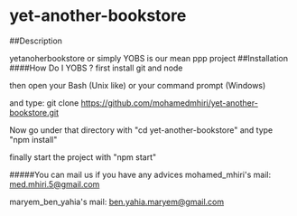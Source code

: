 # yet-another-bookstore
##Description

yetanoherbookstore or simply YOBS is our mean ppp project
##Installation
####How Do I YOBS ?
first install git and node

then open your Bash (Unix like) or your command prompt (Windows) 

and type: git clone https://github.com/mohamedmhiri/yet-another-bookstore.git 

Now go under that directory with "cd yet-another-bookstore" and type "npm install"

finally start the project with "npm start"

#####You can mail us if you have any advices
mohamed_mhiri's mail: med.mhiri.5@gmail.com

maryem_ben_yahia's mail: ben.yahia.maryem@gmail.com
